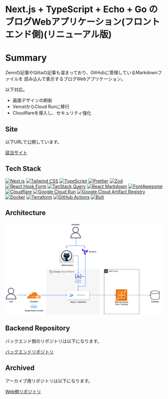 # Next.js + TypeScript + Echo + Go のブログWebアプリケーション(フロントエンド側)(リニューアル版)

# Summary

Zennの記事やQiitaの記事も溜まっており、GitHubに管理しているMarkdownファイルを
読み込んで表示するブログWebアプリケーション。

以下対応。

- 画面デザインの刷新
- VercelからCloud Runに移行
- Cloudflareを導入し、セキュリティ強化

## Site

以下URLで公開しています。

[該当サイト](https://techblogkk.com)

## Tech Stack

[![Next.js](https://img.shields.io/badge/-Next.js-000000?style=flat-square&logo=next.js)](https://nextjs.org/)
[![Tailwind CSS](https://img.shields.io/badge/-Tailwind%20CSS-38B2AC?style=flat-square&logo=tailwind-css&logoColor=white)](https://tailwindcss.com/)
[![TypeScript](https://img.shields.io/badge/-TypeScript-3178C6?style=flat-square&logo=typescript&logoColor=white)](https://www.typescriptlang.org/)
[![Prettier](https://img.shields.io/badge/-Prettier-F7B93E?style=flat-square&logo=prettier&logoColor=white)](https://prettier.io/)
[![Zod](https://img.shields.io/badge/-Zod-3178C6?style=flat-square&logo=zod&logoColor=white)](https://github.com/colinhacks/zod)
[![React Hook Form](https://img.shields.io/badge/-React%20Hook%20Form-EC5990?style=flat-square&logo=react-hook-form&logoColor=white)](https://react-hook-form.com/)
[![TanStack Query](https://img.shields.io/badge/-TanStack%20Query-FF4500?style=flat-square&logo=tanstack&logoColor=white)](https://tanstack.com/query/latest/docs/framework/react/react-native/overview)
[![React Markdown](https://img.shields.io/badge/-React%20Markdown-FF4500?style=flat-square&logo=react-markdown&logoColor=white)](https://react-markdown.org/)
[![FontAwesome](https://img.shields.io/badge/-FontAwesome-339AF0?style=flat-square&logo=font-awesome&logoColor=white)](https://fontawesome.com/)
[![Cloudflare](https://img.shields.io/badge/-Cloudflare-F38020?style=flat-square&logo=cloudflare&logoColor=white)](https://www.cloudflare.com/)
[![Google Cloud Run](https://img.shields.io/badge/-Google%20Cloud%20Run-4285F4?style=flat-square&logo=google-cloud&logoColor=white)](https://cloud.google.com/run)
[![Google Cloud Artifact Registry](https://img.shields.io/badge/-Google%20Cloud%20Artifact%20Registry-4285F4?style=flat-square&logo=google-cloud&logoColor=white)](https://cloud.google.com/artifact-registry)
[![Docker](https://img.shields.io/badge/-Docker-2496ED?style=flat-square&logo=docker&logoColor=white)](https://www.docker.com/)
[![Terraform](https://img.shields.io/badge/-Terraform-000000?style=flat-square&logo=terraform&logoColor=white)](https://www.terraform.io/)
[![GitHub Actions](https://img.shields.io/badge/-GitHub%20Actions-2088FF?style=flat-square&logo=github-actions&logoColor=white)](https://github.com/features/actions)
[![Bolt](https://img.shields.io/badge/-Bolt-000000?style=flat-square&logo=bolt&logoColor=white)](https://bolt.new/)

## Architecture

![Architecture](./architecture/architecture.drawio.png)

## Backend Repository

バックエンド側のリポジトリは以下になります。

[バックエンドリポジトリ](https://github.com/kojikawazu/nextjs-echo-back-blog-app)

## Archived

アーカイブ用リポジトリは以下になります。

[Web側リポジトリ](https://github.com/kojikawazu/nextjs-echo-front-blog-app)